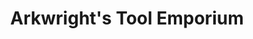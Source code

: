 ---
title: "Arkwright's Tool Emporium"
url: /harrogate/arkwrights-tool-emporium/
shop: Eisenwaren
---